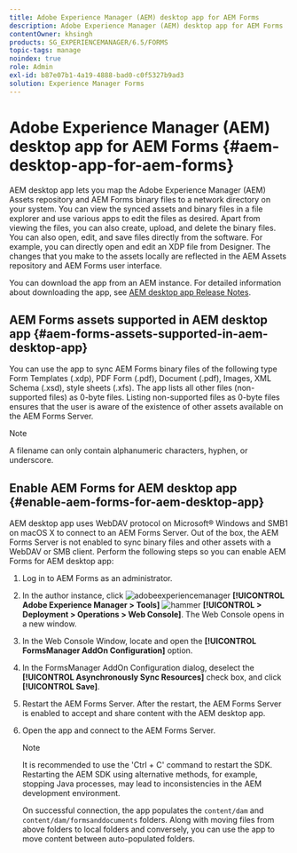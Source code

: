 ```yaml
---
title: Adobe Experience Manager (AEM) desktop app for AEM Forms
description: Adobe Experience Manager (AEM) desktop app for AEM Forms
contentOwner: khsingh
products: SG_EXPERIENCEMANAGER/6.5/FORMS
topic-tags: manage
noindex: true
role: Admin
exl-id: b87e07b1-4a19-4888-bad0-c0f5327b9ad3
solution: Experience Manager Forms
---
```

# Adobe Experience Manager (AEM) desktop app for AEM Forms {#aem-desktop-app-for-aem-forms}

AEM desktop app lets you map the Adobe Experience Manager (AEM) Assets repository and AEM Forms binary files to a network directory on your system. You can view the synced assets and binary files in a file explorer and use various apps to edit the files as desired. Apart from viewing the files, you can also create, upload, and delete the binary files. You can also open, edit, and save files directly from the software. For example, you can directly open and edit an XDP file from Designer. The changes that you make to the assets locally are reflected in the AEM Assets repository and AEM Forms user interface.

You can download the app from an AEM instance. For detailed information about downloading the app, see [AEM desktop app Release Notes](https://experienceleague.adobe.com/docs/experience-manager-desktop-app/using/release-notes.html?lang=en).

## AEM Forms assets supported in AEM desktop app {#aem-forms-assets-supported-in-aem-desktop-app}

You can use the app to sync AEM Forms binary files of the following type Form Templates (.xdp), PDF Form (.pdf), Document (.pdf), Images, XML Schema (.xsd), style sheets (.xfs). The app lists all other files (non-supported files) as 0-byte files. Listing non-supported files as 0-byte files ensures that the user is aware of the existence of other assets available on the AEM Forms Server.

>[!NOTE]
>
>A filename can only contain alphanumeric characters, hyphen, or underscore.

## Enable AEM Forms for AEM desktop app {#enable-aem-forms-for-aem-desktop-app}

AEM desktop app uses WebDAV protocol on Microsoft&reg; Windows and SMB1 on macOS X to connect to an AEM Forms Server. Out of the box, the AEM Forms Server is not enabled to sync binary files and other assets with a WebDAV or SMB client. Perform the following steps so you can enable AEM Forms for AEM desktop app:

1. Log in to AEM Forms as an administrator.
1. In the author instance, click ![adobeexperiencemanager](assets/adobeexperiencemanager.png) **[!UICONTROL Adobe Experience Manager > Tools]** ![hammer](assets/hammer.png) **[!UICONTROL > Deployment > Operations > Web Console]**. The Web Console opens in a new window.
1. In the Web Console Window, locate and open the **[!UICONTROL FormsManager AddOn Configuration]** option.
1. In the FormsManager AddOn Configuration dialog, deselect the **[!UICONTROL Asynchronously Sync Resources]** check box, and click **[!UICONTROL Save]**.
1. Restart the AEM Forms Server. After the restart, the AEM Forms Server is enabled to accept and share content with the AEM desktop app.
1. Open the app and connect to the AEM Forms Server.

    >[!NOTE]
    >
    > It is recommended to use the 'Ctrl + C' command to restart the SDK. Restarting the AEM SDK using alternative methods, for example, stopping Java processes, may lead to inconsistencies in the AEM development environment.

   On successful connection, the app populates the `content/dam` and `content/dam/formsanddocuments` folders. Along with moving files from above folders to local folders and conversely, you can use the app to move content between auto-populated folders.
